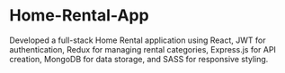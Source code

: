 # Home-Rental-App
Developed a full-stack Home Rental application using React, JWT for authentication, Redux for managing rental categories, Express.js for API creation, MongoDB for data storage, and SASS for responsive styling.
